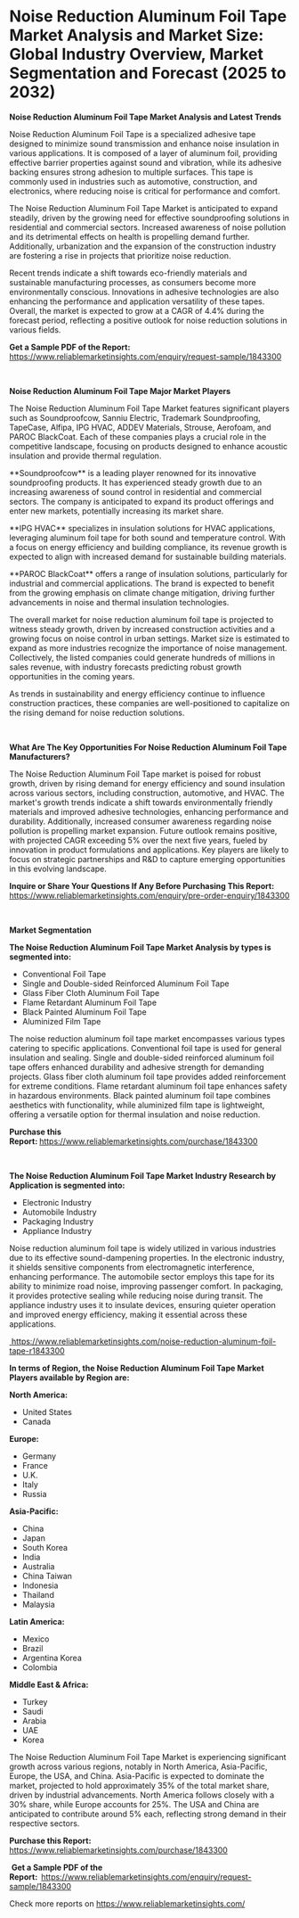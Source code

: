 <p><h1>Noise Reduction Aluminum Foil Tape Market Analysis and Market Size: Global Industry Overview, Market Segmentation and Forecast (2025 to 2032)</h1></p><p><strong>Noise Reduction Aluminum Foil Tape Market Analysis and Latest Trends</strong></p>
<p><p>Noise Reduction Aluminum Foil Tape is a specialized adhesive tape designed to minimize sound transmission and enhance noise insulation in various applications. It is composed of a layer of aluminum foil, providing effective barrier properties against sound and vibration, while its adhesive backing ensures strong adhesion to multiple surfaces. This tape is commonly used in industries such as automotive, construction, and electronics, where reducing noise is critical for performance and comfort.</p><p>The Noise Reduction Aluminum Foil Tape Market is anticipated to expand steadily, driven by the growing need for effective soundproofing solutions in residential and commercial sectors. Increased awareness of noise pollution and its detrimental effects on health is propelling demand further. Additionally, urbanization and the expansion of the construction industry are fostering a rise in projects that prioritize noise reduction.</p><p>Recent trends indicate a shift towards eco-friendly materials and sustainable manufacturing processes, as consumers become more environmentally conscious. Innovations in adhesive technologies are also enhancing the performance and application versatility of these tapes. Overall, the market is expected to grow at a CAGR of 4.4% during the forecast period, reflecting a positive outlook for noise reduction solutions in various fields.</p></p>
<p><strong>Get a Sample PDF of the Report:&nbsp;</strong> <a href="https://www.reliablemarketinsights.com/enquiry/request-sample/1843300?utm_campaign=3209&utm_medium=2&utm_source=Github&utm_content=ia&utm_term=03042025&utm_id=noise-reduction-aluminum-foil-tape">https://www.reliablemarketinsights.com/enquiry/request-sample/1843300</a></p>
<p>&nbsp;</p>
<p><strong>Noise Reduction Aluminum Foil Tape Major Market Players</strong></p>
<p><p>The Noise Reduction Aluminum Foil Tape Market features significant players such as Soundproofcow, Sanniu Electric, Trademark Soundproofing, TapeCase, Alfipa, IPG HVAC, ADDEV Materials, Strouse, Aerofoam, and PAROC BlackCoat. Each of these companies plays a crucial role in the competitive landscape, focusing on products designed to enhance acoustic insulation and provide thermal regulation.</p><p>**Soundproofcow** is a leading player renowned for its innovative soundproofing products. It has experienced steady growth due to an increasing awareness of sound control in residential and commercial sectors. The company is anticipated to expand its product offerings and enter new markets, potentially increasing its market share.</p><p>**IPG HVAC** specializes in insulation solutions for HVAC applications, leveraging aluminum foil tape for both sound and temperature control. With a focus on energy efficiency and building compliance, its revenue growth is expected to align with increased demand for sustainable building materials. </p><p>**PAROC BlackCoat** offers a range of insulation solutions, particularly for industrial and commercial applications. The brand is expected to benefit from the growing emphasis on climate change mitigation, driving further advancements in noise and thermal insulation technologies.</p><p>The overall market for noise reduction aluminum foil tape is projected to witness steady growth, driven by increased construction activities and a growing focus on noise control in urban settings. Market size is estimated to expand as more industries recognize the importance of noise management. Collectively, the listed companies could generate hundreds of millions in sales revenue, with industry forecasts predicting robust growth opportunities in the coming years.</p><p>As trends in sustainability and energy efficiency continue to influence construction practices, these companies are well-positioned to capitalize on the rising demand for noise reduction solutions.</p></p>
<p>&nbsp;</p>
<p><strong>What Are The Key Opportunities For Noise Reduction Aluminum Foil Tape Manufacturers?</strong></p>
<p><p>The Noise Reduction Aluminum Foil Tape market is poised for robust growth, driven by rising demand for energy efficiency and sound insulation across various sectors, including construction, automotive, and HVAC. The market's growth trends indicate a shift towards environmentally friendly materials and improved adhesive technologies, enhancing performance and durability. Additionally, increased consumer awareness regarding noise pollution is propelling market expansion. Future outlook remains positive, with projected CAGR exceeding 5% over the next five years, fueled by innovation in product formulations and applications. Key players are likely to focus on strategic partnerships and R&D to capture emerging opportunities in this evolving landscape.</p></p>
<p><strong>Inquire or Share Your Questions If Any Before Purchasing This Report:</strong> <a href="https://www.reliablemarketinsights.com/enquiry/pre-order-enquiry/1843300?utm_campaign=3209&utm_medium=2&utm_source=Github&utm_content=ia&utm_term=03042025&utm_id=noise-reduction-aluminum-foil-tape">https://www.reliablemarketinsights.com/enquiry/pre-order-enquiry/1843300</a></p>
<p>&nbsp;</p>
<p><strong>Market Segmentation</strong></p>
<p><strong>The Noise Reduction Aluminum Foil Tape Market Analysis by types is segmented into:</strong></p>
<p><ul><li>Conventional Foil Tape</li><li>Single and Double-sided Reinforced Aluminum Foil Tape</li><li>Glass Fiber Cloth Aluminum Foil Tape</li><li>Flame Retardant Aluminum Foil Tape</li><li>Black Painted Aluminum Foil Tape</li><li>Aluminized Film Tape</li></ul></p>
<p><p>The noise reduction aluminum foil tape market encompasses various types catering to specific applications. Conventional foil tape is used for general insulation and sealing. Single and double-sided reinforced aluminum foil tape offers enhanced durability and adhesive strength for demanding projects. Glass fiber cloth aluminum foil tape provides added reinforcement for extreme conditions. Flame retardant aluminum foil tape enhances safety in hazardous environments. Black painted aluminum foil tape combines aesthetics with functionality, while aluminized film tape is lightweight, offering a versatile option for thermal insulation and noise reduction.</p></p>
<p><strong>Purchase this Report:&nbsp;</strong><a href="https://www.reliablemarketinsights.com/purchase/1843300?utm_campaign=3209&utm_medium=2&utm_source=Github&utm_content=ia&utm_term=03042025&utm_id=noise-reduction-aluminum-foil-tape">https://www.reliablemarketinsights.com/purchase/1843300</a></p>
<p>&nbsp;</p>
<p><strong>The Noise Reduction Aluminum Foil Tape Market Industry Research by Application is segmented into:</strong></p>
<p><ul><li>Electronic Industry</li><li>Automobile Industry</li><li>Packaging Industry</li><li>Appliance Industry</li></ul></p>
<p><p>Noise reduction aluminum foil tape is widely utilized in various industries due to its effective sound-dampening properties. In the electronic industry, it shields sensitive components from electromagnetic interference, enhancing performance. The automobile sector employs this tape for its ability to minimize road noise, improving passenger comfort. In packaging, it provides protective sealing while reducing noise during transit. The appliance industry uses it to insulate devices, ensuring quieter operation and improved energy efficiency, making it essential across these applications.</p></p>
<p><a href="https://www.reliablemarketinsights.com/noise-reduction-aluminum-foil-tape-r1843300?utm_campaign=3209&utm_medium=2&utm_source=Github&utm_content=ia&utm_term=03042025&utm_id=noise-reduction-aluminum-foil-tape">&nbsp;https://www.reliablemarketinsights.com/noise-reduction-aluminum-foil-tape-r1843300</a></p>
<p><strong>In terms of Region, the Noise Reduction Aluminum Foil Tape Market Players available by Region are:</strong></p>
<p>
    <p> <strong> North America: </strong>
        <ul>
            <li>United States</li>
            <li>Canada</li>
        </ul>
        </p> 
    <p> <strong> Europe: </strong>
        <ul>
            <li>Germany</li>
            <li>France</li>
            <li>U.K.</li>
            <li>Italy</li>
            <li>Russia</li>
        </ul>
        </p> 
    <p> <strong> Asia-Pacific: </strong>
        <ul>
            <li>China</li>
            <li>Japan</li>
            <li>South Korea</li>
            <li>India</li>
            <li>Australia</li>
            <li>China Taiwan</li>
            <li>Indonesia</li>
            <li>Thailand</li>
            <li>Malaysia</li>
        </ul>
        </p> 
    <p> <strong> Latin America: </strong>
        <ul>
            <li>Mexico</li>
            <li>Brazil</li>
            <li>Argentina Korea</li>
            <li>Colombia</li>
        </ul>
        </p> 
    <p> <strong> Middle East & Africa: </strong>
        <ul>
            <li>Turkey</li>
            <li>Saudi</li>
            <li>Arabia</li>
            <li>UAE</li>
            <li>Korea</li>
        </ul>
    </p>
    </p>
<p><p>The Noise Reduction Aluminum Foil Tape Market is experiencing significant growth across various regions, notably in North America, Asia-Pacific, Europe, the USA, and China. Asia-Pacific is expected to dominate the market, projected to hold approximately 35% of the total market share, driven by industrial advancements. North America follows closely with a 30% share, while Europe accounts for 25%. The USA and China are anticipated to contribute around 5% each, reflecting strong demand in their respective sectors.</p></p>
<p><strong>Purchase this Report: </strong><a href="https://www.reliablemarketinsights.com/purchase/1843300?utm_campaign=3209&utm_medium=2&utm_source=Github&utm_content=ia&utm_term=03042025&utm_id=noise-reduction-aluminum-foil-tape">https://www.reliablemarketinsights.com/purchase/1843300</a></p>
<p>&nbsp;<strong>Get a Sample PDF of the Report:&nbsp;&nbsp;</strong><a href="https://www.reliablemarketinsights.com/enquiry/request-sample/1843300?utm_campaign=3209&utm_medium=2&utm_source=Github&utm_content=ia&utm_term=03042025&utm_id=noise-reduction-aluminum-foil-tape">https://www.reliablemarketinsights.com/enquiry/request-sample/1843300</a></p>
<p><strong></strong></p>
<p>Check more reports on <a href="https://www.reliablemarketinsights.com/?utm_campaign=3209&utm_medium=2&utm_source=Github&utm_content=ia&utm_term=03042025&utm_id=noise-reduction-aluminum-foil-tape">https://www.reliablemarketinsights.com/</a></p>